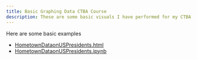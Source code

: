 ```yaml
---
title: Basic Graphing Data CTBA Course
description: These are some basic visuals I have performed for my CTBA Course at the College of William and Mary
---
```

Here are some basic examples
- [HometownDataonUSPresidents.html](HometownDataonUSPresidents.html)
- [HometownDataonUSPresidents.ipynb](HometownDataonUSPresidents.ipynb)
